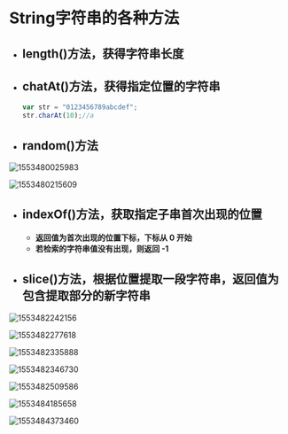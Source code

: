 # String字符串的各种方法

+ ## length()方法，获得字符串长度

+ ## chatAt()方法，获得指定位置的字符串

  ```javascript
  var str = "0123456789abcdef";
  str.charAt(10);//a
  ```

+ ## random()方法

![1553480025983](C:\Users\Administrator\AppData\Roaming\Typora\typora-user-images\1553480025983.png)

![1553480215609](C:\Users\Administrator\AppData\Roaming\Typora\typora-user-images\1553480215609.png)

+ ## indexOf()方法，获取指定子串首次出现的位置

  + **返回值为首次出现的位置下标，下标从 0 开始**
  + **若检索的字符串值没有出现，则返回 -1**

+ ## slice()方法，根据位置提取一段字符串，返回值为包含提取部分的新字符串

![1553482242156](C:\Users\Administrator\AppData\Roaming\Typora\typora-user-images\1553482242156.png)

![1553482277618](C:\Users\Administrator\AppData\Roaming\Typora\typora-user-images\1553482277618.png)

![1553482335888](C:\Users\Administrator\AppData\Roaming\Typora\typora-user-images\1553482335888.png)

![1553482346730](C:\Users\Administrator\AppData\Roaming\Typora\typora-user-images\1553482346730.png)

![1553482509586](C:\Users\Administrator\AppData\Roaming\Typora\typora-user-images\1553482509586.png)











![1553484185658](C:\Users\Administrator\AppData\Roaming\Typora\typora-user-images\1553484185658.png)

![1553484373460](C:\Users\Administrator\AppData\Roaming\Typora\typora-user-images\1553484373460.png)

